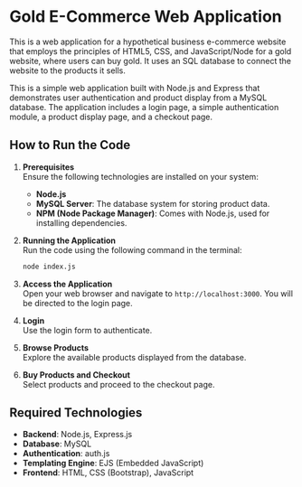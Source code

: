 # Gold E-Commerce Web Application

This is a web application for a hypothetical business e-commerce website that employs the principles of HTML5, CSS, and JavaScript/Node for a gold website, where users can buy gold. It uses an SQL database to connect the website to the products it sells.

This is a simple web application built with Node.js and Express that demonstrates user authentication and product display from a MySQL database. The application includes a login page, a simple authentication module, a product display page, and a checkout page.

## How to Run the Code

1. **Prerequisites**  
   Ensure the following technologies are installed on your system:
   - **Node.js**
   - **MySQL Server**: The database system for storing product data.
   - **NPM (Node Package Manager)**: Comes with Node.js, used for installing dependencies.

2. **Running the Application**  
   Run the code using the following command in the terminal:  
   ```bash
   node index.js
   ```

3. **Access the Application**  
   Open your web browser and navigate to `http://localhost:3000`. You will be directed to the login page.

4. **Login**  
   Use the login form to authenticate.

5. **Browse Products**  
   Explore the available products displayed from the database.

6. **Buy Products and Checkout**  
   Select products and proceed to the checkout page.

## Required Technologies

- **Backend**: Node.js, Express.js
- **Database**: MySQL
- **Authentication**: auth.js
- **Templating Engine**: EJS (Embedded JavaScript)
- **Frontend**: HTML, CSS (Bootstrap), JavaScript

